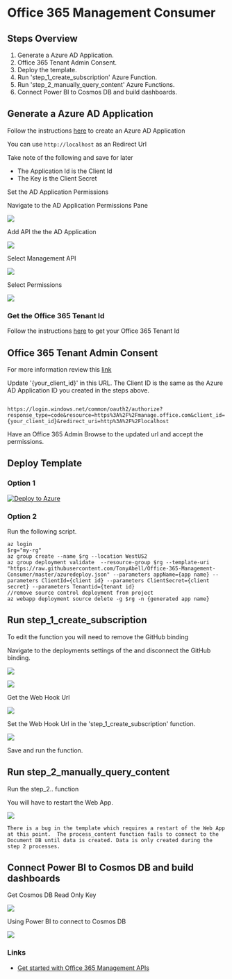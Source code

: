 # Office 365 Management Consumer

## Steps Overview

1. Generate a Azure AD Application.
1. Office 365 Tenant Admin Consent.
1. Deploy the template.
1. Run 'step_1_create_subscription' Azure Function.
1. Run 'step_2_manually_query_content' Azure Functions.
1. Connect Power BI to Cosmos DB and build dashboards.

## Generate a Azure AD Application

Follow the instructions [here](https://docs.microsoft.com/en-us/azure/azure-resource-manager/resource-group-create-service-principal-portal#create-an-azure-active-directory-application) to create an Azure AD Application

You can use `http://localhost` as an Redirect Url

Take note of the following and save for later

- The Application Id is the Client Id
- The Key is the Client Secret

Set the AD Application Permissions

Navigate to the AD Application Permissions Pane

![](/readme-imgs/ad_permissions.png)

Add API the the AD Application

![](/readme-imgs/ad_permissions_add_api.png)

Select Management API

![](/readme-imgs/ad_permissions_select_managment_api.png)

Select Permissions 

![](/readme-imgs/ad_permissions_select_permissions.png)

### Get the Office 365 Tenant Id

Follow the instructions [here](https://support.office.com/en-us/article/Find-your-Office-365-tenant-ID-6891b561-a52d-4ade-9f39-b492285e2c9b) to get your Office 365 Tenant Id

## Office 365 Tenant Admin Consent

For more information review this [link](https://msdn.microsoft.com/office-365/get-started-with-office-365-management-apis#office-365-tenant-admin-consent)

Update '{your_client_id}' in this URL.  The Client ID is the same as the Azure AD Application ID you created in the steps above.

```

https://login.windows.net/common/oauth2/authorize?response_type=code&resource=https%3A%2F%2Fmanage.office.com&client_id={your_client_id}&redirect_uri=http%3A%2F%2Flocalhost

```

Have an Office 365 Admin Browse to the updated url and accept the permissions.

## Deploy Template

### Option 1

[![Deploy to Azure](http://azuredeploy.net/deploybutton.svg)](https://portal.azure.com/#create/Microsoft.Template/uri/https%3A%2F%2Fraw.githubusercontent.com%2FTonyAbell%2FOffice-365-Management-Consumer%2Fmaster%2Fazuredeploy.json)

### Option 2

Run the following script.
```
az login
$rg="my-rg"
az group create --name $rg --location WestUS2
az group deployment validate  --resource-group $rg --template-uri 
"https://raw.githubusercontent.com/TonyAbell/Office-365-Management-Consumer/master/azuredeploy.json" --parameters appName={app name} --parameters ClientId={client id} --parameters ClientSecret={client secret} --parameters Tenantid={tenant id}
//remove source control deployment from project
az webapp deployment source delete -g $rg -n {generated app name}
```

## Run step_1_create_subscription

To edit the function you will need to remove the GitHub binding

Navigate to the deployments settings of the and disconnect the GitHub binding.

![](/readme-imgs/deploy_setting.png)

![](/readme-imgs/deploy_setting_disconnet.png)

Get the Web Hook Url

![](/readme-imgs/webhoot_url.png)

Set the Web Hook Url in the 'step_1_create_subscription' function.

![](/readme-imgs/set_webhook_url.png)

Save and run the function.

## Run step_2_manually_query_content

Run the step_2.. function

You will have to restart the Web App.

![](/readme-imgs/restart_web_app.png)

`
There is a bug in the template which requires a restart of the Web App at this point.  The process_content function fails to connect to the Document DB until data is created. Data is only created during the step 2 processes.
`

## Connect Power BI to Cosmos DB and build dashboards

Get Cosmos DB Read Only Key

![](/readme-imgs/get_db_keys.png)

Using Power BI to connect to Cosmos DB

![](/readme-imgs/pbi_cosmos_db.png)


### Links

- [Get started with Office 365 Management APIs](https://msdn.microsoft.com/office-365/get-started-with-office-365-management-apis)
